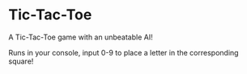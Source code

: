 # Tic-Tac-Toe
A Tic-Tac-Toe game with an unbeatable AI!

Runs in your console, input 0-9 to place a letter in the corresponding square!
